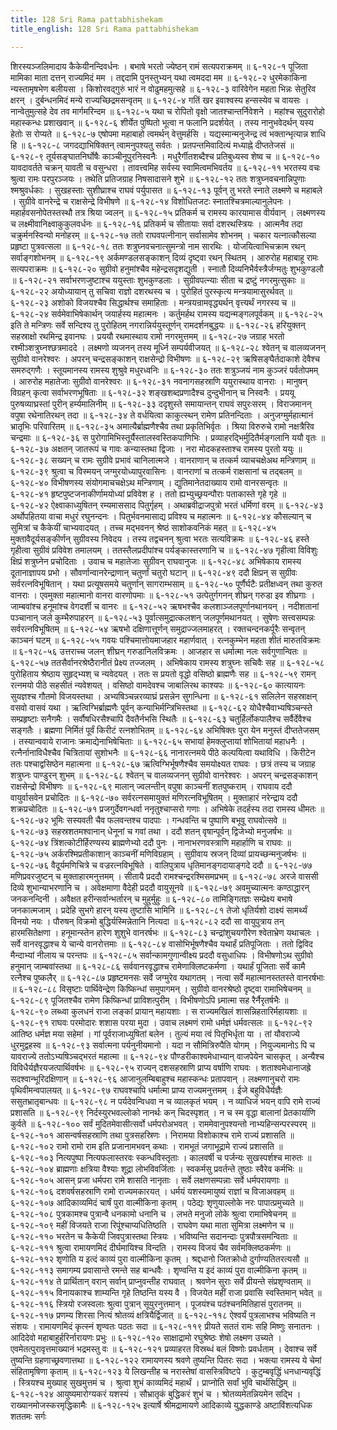 ```yaml
---
title: 128 Sri Rama pattabhishekam
title_english: 128 Sri Rama pattabhishekam

---
```

<div class="audioEmbed"  caption="श्रीराम-हरिसीताराममूर्ति-घनपाठिभ्यां वचनम्" src="https://archive.org/download/Ramayana-recitation-Sriram-harisItArAmamUrti-Ghanapaati-v2/Kanda_6/Kanda_6_YK-128-Sri_Rama_pattabhishekam_0.mp3"></div>
शिरस्यञ्जलिमादाय कैकेयीनन्दिवर्धनः ।  
बभाषे भरतो ज्येष्ठन् रामं सत्यपराक्रमम् ॥ ६-१२८-१  
पूजिता मामिका माता दत्तन् राज्यमिदं मम ।  
तद्ददामि पुनस्तुभ्यन् यथा त्वमददा मम ॥ ६-१२८-२  
धुरमेकाकिना न्यस्तामृषभेण बलीयसा ।  
किशोरवद्गुरुं भारं न वोढुमहमुत्सहे ॥ ६-१२८-३  
वारिवेगेन महता भिन्नः सेतुरिव क्षरन् ।  
दुर्बन्धनमिदं मन्ये राज्यच्छिद्रमसन्वृतम् ॥ ६-१२८-४  
गतिं खर इवाश्वस्य हन्सस्येव च वायसः ।  
नान्वेतुमुत्सहे देव तव मार्गमरिन्दम ॥ ६-१२८-५  
यथा च रोपितो वृक्षो जातश्चान्तर्निवेशने ।  
महांश्च सुदुरारोहो महास्कन्धः प्रशाखवान् ॥ ६-१२८-६  
शीर्येत पुष्पितो भूत्वा न फलानि प्रदर्शयेत् ।  
तस्य नानुभवेदर्थन् यस्य हेतोः स रोप्यते ॥ ६-१२८-७  
एषोपमा महाबाहो त्वमर्थन् वेत्तुमर्हसि ।  
यद्यस्मान्मनुजेन्द्र त्वं भक्तान्भृत्यान्न शाधि हि ॥ ६-१२८-८  
जगदद्याभिषिक्तन् त्वामनुपश्यतु सर्वतः ।  
प्रतपन्तमिवादित्यं मध्याह्ने दीप्ततेजसं ॥ ६-१२८-९  
तूर्यसङ्घातनिर्घोषैः काञ्चीनूपुरनिस्वनैः ।  
मधुरैर्गीतशब्दैश्च प्रतिबुध्यस्व शेष्व च ॥ ६-१२८-१०  
यावदावर्तते चक्रन् यावती च वसुन्धरा ।  
तावत्त्वमिह सर्वस्य स्वामित्वमभिवर्तय ॥ ६-१२८-११  
भरतस्य वचः श्रुत्वा रामः परपुरञ्जयः ।  
तथेति प्रतिजग्राह निषसादासने शुभे ॥ ६-१२८-१२  
ततः शत्रुघ्नवचनान्निपुणाः श्मश्रुवर्धकाः ।  
सुखहस्ताः सुशीघ्राश्च राघवं पर्युपासत ॥ ६-१२८-१३  
पूर्वन् तु भरते स्नाते लक्ष्मणे च महाबले ।  
सुग्रीवे वानरेन्द्रे च राक्षसेन्द्रे विभीषणे ॥ ६-१२८-१४  
विशोधितजटः स्नातश्चित्रमाल्यानुलेपनः ।  
महार्हवसनोपेतस्तस्थौ तत्र श्रिया ज्वलन् ॥ ६-१२८-१५  
प्रतिकर्म च रामस्य कारयामास वीर्यवान् ।  
लक्ष्मणस्य च लक्ष्मीवानिक्ष्वाकुकुलवर्धनः ॥ ६-१२८-१६  
प्रतिकर्म च सीतायाः सर्वा दशरथस्त्रियः ।  
आत्मनैव तदा चक्रुर्मनस्विन्यो मनोहरम् ॥ ६-१२८-१७  
ततो राघवपत्नीनान् सर्वासामेव शोभनम् ।  
चकार यत्नात्कौसल्या प्रहृष्टा पुत्रवत्सला ॥ ६-१२८-१८  
ततः शत्रुघ्नवचनात्सुमन्त्रो नाम सारथिः ।  
योजयित्वाभिचक्राम रथन् सर्वाङ्गशोभनम् ॥ ६-१२८-१९  
अर्कमण्डलसङ्काशन् दिव्यं दृष्ट्वा रथन् स्थितम् ।  
आरुरोह महाबाहू रामः सत्यपराक्रमः ॥ ६-१२८-२०  
सुग्रीवो हनुमांश्चैव महेन्द्रसदृशद्युती ।  
स्नातौ दिव्यनिभैर्वस्त्रैर्जग्मतुः शुभकुण्डलौ ॥ ६-१२८-२१  
सर्वाभरणजुष्टाश्च ययुस्ताः शुभकुण्डलाः ।  
सुग्रीवपत्न्याः सीता च द्रष्टुं नगरमुत्सुकाः ॥ ६-१२८-२२  
अयोध्यायान् तु सचिवा राज्ञो दशरथस्य च ।  
पुरोहितं पुरस्कृत्य मन्त्रयामासुरर्थवत् ॥ ६-१२८-२३  
अशोको विजयश्चैव सिद्धार्थश्च समाहिताः ।  
मन्त्रयन्रामवृद्ध्यर्थन् वृत्त्यर्थं नगरस्य च ॥ ६-१२८-२४  
सर्वमेवाभिषेकार्थन् जयार्हस्य महात्मनः ।  
कर्तुमर्हथ रामस्य यद्यन्मङ्गलपूर्वकम् ॥ ६-१२८-२५  
इति ते मन्त्रिणः सर्वे सन्दिश्य तु पुरोहितम्  
नगरान्निर्ययुस्तूर्णन् रामदर्शनबुद्धयः ॥ ६-१२८-२६  
हरियुक्तन् सहस्राक्षो रथमिन्द्र इवानघः ।  
प्रययौ रथमास्थाय रामो नगरमुत्तमम् ॥ ६-१२८-२७  
जग्राह भरतो रश्मीञ्शत्रुघ्नश्छत्रमाददे ।  
लक्ष्मणो व्यजनन् तस्य मूर्ध्नि सम्पर्यवीजयत् ॥ ६-१२८-२८  
श्वेतन् च वालव्यजनन् सुग्रीवो वानरेश्वरः ।  
अपरन् चन्द्रसङ्काशन् राक्षसेन्द्रो विभीषणः ॥ ६-१२८-२९  
ऋषिसङ्घैर्तदाकाशे देवैश्च समरुद्गणैः ।  
स्तूयमानस्य रामस्य शुश्रुवे मधुरध्वनिः ॥ ६-१२८-३०  
ततः शत्रुञ्जयं नाम कुञ्जरं पर्वतोपमम् ।  
आरुरोह महातेजाः सुग्रीवो वानरेश्वरः ॥ ६-१२८-३१  
नवनागसहस्राणि ययुरास्थाय वानराः ।  
मानुषन् विग्रहन् कृत्वा सर्वाभरणभूषिताः ॥ ६-१२८-३२  
शङ्खशब्दप्रणादैश्च दुन्दुभीनान् च निस्वनैः ।  
प्रययू पुरुषव्याघ्रस्तां पुरीन् हर्म्यमालिनीम् ॥ ६-१२८-३३  
ददृशुस्ते समायान्तन् राघवं सपुरःसरम् ।  
विराजमानन् वपुषा रथेनातिरथन् तदा ॥ ६-१२८-३४  
ते वर्धयित्वा काकुत्स्थन् रामेण प्रतिनन्दिताः ।  
अनुजग्मुर्महात्मानं भ्रातृभिः परिवारितम् ॥ ६-१२८-३५  
अमात्यैर्ब्राह्मणैश्चैव तथा प्रकृतिभिर्वृतः ।  
श्रिया विरुरुचे रामो नक्षत्रैरिव चन्द्रमाः ॥ ६-१२८-३६  
स पुरोगामिभिस्तूर्यैस्तालस्वस्तिकपाणिभिः ।  
प्रव्याहरद्भिर्मुदितैर्मङ्गलानि ययौ वृतः ॥ ६-१२८-३७  
अक्षतन् जातरूपं च गावः कन्यास्तथा द्विजाः ।  
नरा मोदकहस्ताश्च रामस्य पुरतो ययुः ॥ ६-१२८-३८  
सख्यन् च रामः सुग्रीवे प्रभावं चानिलात्मजे ।  
वानराणान् च तत्कर्म व्याचचक्षेअथ मन्त्रिणाम् ॥ ६-१२८-३९  
श्रुत्वा च विस्मयन् जग्मुरयोध्यापुरवासिनः ।  
वानराणां च तत्कर्म राक्षसानां च तद्बलम् ॥ ६-१२८-४०  
विभीषणस्य संयोगमाचचक्षेऽथ मन्त्रिणाम् ।  
द्युतिमानेतदाख्याय रामो वानरसन्वृतः ॥ ६-१२८-४१  
हृष्टपुष्टजनाकीर्णामयोध्यां प्रविवेश ह ।  
ततो ह्यभ्युच्छ्रयन्पौराः पताकास्ते गृहे गृहे ॥ ६-१२८-४२  
ऐक्ष्वाकाध्युषितन् रम्यमाससाद पितुर्गृहम् ।  
अथाब्रवीद्राजपुत्रो भरतं धर्मिणां वरम् ॥ ६-१२८-४३  
अर्थोपहितया वाचा मधुरं रघुनन्दनः ।  
पितुर्भवनमासाद्य प्रविश्य च महात्मनः ॥ ६-१२८-४४  
कौसल्यान् च सुमित्रां च कैकेयीं चाभ्यवादयत् ।  
तच्च मद्भवनन् श्रेष्ठं साशोकवनिकं महत् ॥ ६-१२८-४५  
मुक्तावैदूर्यसङ्कीर्णन् सुग्रीवस्य निवेदय ।  
तस्य तद्वचनन् श्रुत्वा भरतः सत्यविक्रमः ॥ ६-१२८-४६  
हस्ते गृहीत्वा सुग्रीवं प्रविवेश तमालयम् ।  
ततस्तैलप्रदीपांश्च पर्यङ्कास्तरणानि च ॥ ६-१२८-४७  
गृहीत्वा विविशुः क्षिप्रं शत्रुघ्नेन प्रचोदिताः ।  
उवाच च महातेजाः सुग्रीवन् राघवानुजः ॥ ६-१२८-४८  
अभिषेकाय रामस्य दूतानाज्ञापय प्रभो ।  
सौवर्णान्वानरेन्द्राणान् चतुर्णां चतुरो घटान् ॥ ६-१२८-४९  
ददौ क्षिप्रन् स सुग्रीवः सर्वरत्नविभूषितान् ।  
यथा प्रत्यूषसमये चतुर्णान् सागराम्भसाम् ॥ ६-१२८-५०  
पूर्णैर्घटैः प्रतीक्षध्वन् तथा कुरुत वानराः ।  
एवमुक्ता महात्मानो वानरा वारणोपमाः ॥ ६-१२८-५१  
उत्पेतुर्गगनन् शीघ्रन् गरुडा इव शीघ्रगाः ।  
जाम्बवांश्च हनूमांश्च वेगदर्शी च वानरः ॥ ६-१२८-५२  
ऋषभश्चैव कलशाञ्जलपूर्णानथानयन् ।  
नदीशतानां पञ्चानान् जले कुम्भैरुपाहरन् ॥ ६-१२८-५३  
पूर्वात्समुद्रात्कलशन् जलपूर्णमथानयत् ।  
सुषेणः सत्त्वसम्पन्नः सर्वरत्नविभूषितम् ॥ ६-१२८-५४  
ऋषभो दक्षिणात्तूर्णन् समुद्राज्जलमाहरत् ।  
रक्तचन्दनकर्पूरैः सन्वृतन् काञ्चनं घटम् ॥ ६-१२८-५५  
गवयः पश्चिमात्तोयमाजहार महार्णवात् ।  
रत्नकुम्भेन महता शीतं मारुतविक्रमः ॥ ६-१२८-५६  
उत्तराच्च जलन् शीघ्रन् गरुडानिलविक्रमः ।  
आजहार स धर्मात्मा नलः सर्वगुणान्वितः ॥ ६-१२८-५७  
ततसैर्वानरश्रेष्ठैरानीतं प्रेक्ष्य तज्जलम् ।  
अभिषेकाय रामस्य शत्रुघ्नः सचिवैः सह ॥ ६-१२८-५८  
पुरोहिताय श्रेष्ठाय सुहृद्भ्यश् च न्यवेदयत् ।  
ततः स प्रयतो वृद्धो वसिष्ठो ब्राह्मणैः सह ॥ ६-१२८-५९  
रामन् रत्नमयो पीठे सहसीतं न्यवेशयत् ।  
वसिष्ठो वामदेवश्च जाबालिरथ काश्यपः ॥ ६-१२८-६०  
कात्यायनः सुयज्ञश्च गौतमो विजयस्तथा ।  
अभ्यषिञ्चन्नरव्याघ्रं प्रसन्नेन सुगन्धिना ॥ ६-१२८-६१  
सलिलेन सहस्राक्षन् वसवो वासवं यथा ।  
ऋत्विग्भिर्ब्राह्मणैः पूर्वन् कन्याभिर्मन्त्रिभिस्तथा ॥ ६-१२८-६२  
योधैश्चैवाभ्यषिञ्चन्स्ते सम्प्रहृष्टाः सनैगमैः ।  
सर्वौषधिरसैश्चापि दैवतैर्नभसि स्थितैः ॥ ६-१२८-६३  
चतुर्हिर्लोकपालैश्च सर्वैर्देवैश्च सङ्गतैः ।  
ब्रह्मणा निर्मितं पूर्वं किरीटं रत्नशोभितम् ॥ ६-१२८-६४  
अभिषिक्तः पुरा येन मनुस्तं दीप्ततेजसम् ।  
तस्यान्ववाये राजानः क्रमाद्येनाभिषेचिताः ॥ ६-१२८-६५  
सभायां हेमक्लुप्तायां शोभितायां महाधनैः ।  
रत्नैर्नानाविधैश्चैव चित्रितायां सुशोभनैः ॥ ६-१२८-६६  
नानारत्नमये पीठे कल्पयित्वा यथाविधि ।  
किरीटेन ततः पश्चाद्वसिष्ठेन महात्मना ॥ ६-१२८-६७  
ऋत्विग्भिर्भूषणैश्चैव समयोक्ष्यत राघवः ।  
छत्रं तस्य च जग्राह शत्रुघ्नः पाण्डुरन् शुभम् ॥ ६-१२८-६८  
श्वेतन् च वालव्यजनन् सुग्रीवो वानरेश्वरः ।  
अपरन् चन्द्रसङ्काशन् राक्षसेन्द्रो विभीषणः ॥ ६-१२८-६९  
मालान् ज्वलन्तीन् वपुषा काञ्चनीं शतपुष्कराम् ।  
राघवाय ददौ वायुर्वासवेन प्रचोदितः ॥ ६-१२८-७०  
सर्वरत्नसमायुक्तं मणिरत्नविभूषितम् ।  
मुक्ताहारं नरेन्द्राय ददौ शक्रप्रचोदितः ॥ ६-१२८-७१  
प्रजगुर्देवगन्धर्वा ननृतुश्चाप्सरो गणाः ।  
अभिषेके तदर्हस्य तदा रामस्य धीमतः ॥ ६-१२८-७२  
भूमिः सस्यवती चैव फलवन्तश्च पादपाः ।  
गन्धवन्ति च पुष्पाणि बभूवू राघवोत्सवे ॥ ६-१२८-७३  
सहस्रशतमश्वानान् धेनूनां च गवां तथा ।  
ददौ शतन् वृषान्पूर्वन् द्विजेभ्यो मनुजर्षभः ॥ ६-१२८-७४  
त्रिंशत्कोटीर्हिरण्यस्य ब्राह्मणेभ्यो ददौ पुनः ।  
नानाभरणवस्त्राणि महार्हाणि च राघवः ॥ ६-१२८-७५  
अर्करश्मिप्रतीकाशान् काञ्चनीं मणिविग्रहाम् ।  
सुग्रीवाय स्रजन् दिव्यां प्रायच्छन्मनुजर्षभः ॥ ६-१२८-७६  
वैदूर्यमणिचित्रे च वज्ररत्नविभूषिते ।  
वालिपुत्राय धृतिमानङ्गदायाङ्गदे ददौ ॥ ६-१२८-७७  
मणिप्रवरजुष्टन् च मुक्ताहारमनुत्तमम् ।  
सीतायै प्रददौ रामश्चन्द्ररश्मिसमप्रभम् ॥ ६-१२८-७८  
अरजे वाससी दिव्ये शुभान्याभरणानि च ।  
अवेक्षमाणा वैदेही प्रददौ वायुसूनवे ॥ ६-१२८-७९  
अवमुच्यात्मनः कण्ठाद्धारन् जनकनन्दिनी ।  
अवैक्षत हरीन्सर्वान्भर्तारन् च मुहुर्मुहुः ॥ ६-१२८-८०  
तामिङ्गितज्ञः सम्प्रेक्ष्य बभाषे जनकात्मजाम् ।  
प्रदेहि सुभगे हारन् यस्य तुष्टासि भामिनि ॥ ६-१२८-८१  
तेजो धृतिर्यशो दाक्ष्यं सामर्थ्यं विनयो नयः ।  
पौरुषन् विक्रमो बुद्धिर्यस्मिन्नेतानि नित्यदा ॥ ६-१२८-८२  
ददौ सा वायुपुत्राय तन् हारमसितेक्षणा ।  
हनूमान्स्तेन हारेण शुशुभे वानरर्षभः ॥ ६-१२८-८३  
चन्द्रांशुचयगौरेण श्वेताभ्रेण यथाचलः ।  
सर्वे वानरवृद्धाश्च ये चान्ये वानरोत्तमाः ॥ ६-१२८-८४  
वासोभिर्भूषणैश्चैव यथार्हं प्रतिपूजिताः ।  
ततो द्विविद मैन्दाभ्यां नीलाय च परन्तपः ॥ ६-१२८-८५  
सर्वान्कामगुणान्वीक्ष्य प्रददौ वसुधाधिपः ।  
विभीषणोऽथ सुग्रीवो हनुमान् जाम्बवांस्तथा ॥ ६-१२८-८६  
सर्ववानरवृद्धाश्च रामेणाक्लिष्टकर्मणा ।  
यथार्हं पूजिताः सर्वे कामै रत्नैश्च पुष्कलैर् ॥ ६-१२८-८७  
प्रहृष्टमनसः सर्वे जग्मुरेव यथागतम् ।  
नत्वा सर्वे महात्मानस्ततस्ते वानरर्षभाः ॥ ६-१२८-८८  
विसृष्टाः पार्थिवेन्द्रेण किष्किन्धां समुपागमन् ।  
सुग्रीवो वानरश्रेष्ठो दृष्ट्वा रामाभिषेचनम् ॥ ६-१२८-८९  
पूजितश्चैव रामेण किष्किन्धां प्राविशत्पुरीम् ।  
विभीषणोऽपि ध्र्मात्मा सह रैर्नैरृतर्षभैः ॥ ६-१२८-९०  
लब्ध्वा कुलधनं राजा लङ्कां प्रायान् महायशाः ।  
स राज्यमखिलं शासन्निहतारिर्महायशाः ॥ ६-१२८-९१  
राघवः परमोदारः शशास परया मुदा ।  
उवाच लक्ष्मणं रामो धर्मज्ञं धर्मवत्सलः ॥ ६-१२८-९२  
आतिष्ठ धर्मज्ञ मया सहेमां ।  
गां पूर्वराजाध्युषितां बलेन ।  
तुल्यं मया त्वं पितृभिर्धृता या ।  
तां यौवराज्ये धुरमुद्वहस्व ॥ ६-१२८-९३  
सर्वात्मना पर्यनुनीयमानो ।  
यदा न सौमित्रिरुपैति योगम् ।  
नियुज्यमानोऽ पि च यावराज्ये  
ततोऽभ्यषिञ्चद्भरतं महात्मा ॥ ६-१२८-९४  
पौण्डरीकाश्वमेधाभ्यान् वाजपेयेन चासकृत् ।  
अन्यैश्च विविधैर्यज्ञैरयजत्पार्थिवर्षभः ॥ ६-१२८-९५  
राज्यन् दशसहस्राणि प्राप्य वर्षाणि राघवः ।  
शताश्वमेधानाजह्रे सदश्वान्भूरिदक्षिणान् ॥ ६-१२८-९६  
आजानुलम्बिबाहुश्च महास्कन्धः प्रतापवान् ।  
लक्ष्मणानुचरो रामः पृथिवीमन्वपालयत् ॥ ६-१२८-९७  
राघवश्चापि धर्मात्मा प्राप्य राज्यमनुत्तमम् ।  
ईजे बहुविधैर्यज्ञैः ससुतभ्रातृबान्धवः ॥ ६-१२८-९८  
न पर्यदेवन्विधवा न च व्यालकृतं भयम् ।  
न व्याधिजं भयन् वापि रामे राज्यं प्रशासति ॥ ६-१२८-९९  
निर्दस्युरभवल्लोको नानर्थः कन् चिदस्पृशत् ।  
न च स्म वृद्धा बालानां प्रेतकार्याणि कुर्वते ॥ ६-१२८-१००  
सर्वं मुदितमेवासीत्सर्वो धर्मपरोअभवत् ।  
राममेवानुपश्यन्तो नाभ्यहिन्सन्परस्परम् ॥ ६-१२८-१०१  
आसन्वर्षसहस्राणि तथा पुत्रसहस्रिणः ।  
निरामया विशोकाश्च रामे राज्यं प्रशासति ॥ ६-१२८-१०२  
रामो रामो राम इति प्रजानामभवन् कथाः ।  
रामभूतं जगाभूद्रामे राज्यं प्रशासति ॥ ६-१२८-१०३  
नित्यपुष्पा नित्यफलास्तरवः स्कन्धविस्तृताः ।  
कालवर्षी च पर्जन्यः सुखस्पर्शश्च मारुतः ॥ ६-१२८-१०४  
ब्राह्मणाः क्षत्रिया वैश्याः शूद्रा लोभविवर्जिताः ।  
स्वकर्मसु प्रवर्तन्ते तुष्ठाः स्वैरेव कर्मभिः ॥ ६-१२८-१०५  
आसन् प्रजा धर्मपरा रामे शासति नानृताः ।  
सर्वे लक्षणसम्पन्नाः सर्वे धर्मपरायणाः ॥ ६-१२८-१०६  
दशवर्षसहस्राणि रामो राज्यमकारयत् ।  
धर्मयं यशस्यमायुष्यं राज्ञां च विजाअवहम् ॥ ६-१२८-१०७  
आदिकाव्यमिदं चार्षं पुरा वाल्मीकिना कृतम् ।  
पठेद्यः शृणुयाल्लोके नरः पापात्प्रमुच्यते ॥ ६-१२८-१०८  
पुत्रकामश्च पुत्रान्वै धनकामो धनानि च ।  
लभते मनुजो लोके श्रुत्वा रामाभिषेचनम् ॥ ६-१२८-१०९  
महीं विजयते राजा रिपूंश्चाप्यधितिष्ठति ।  
राघवेण यथा माता सुमित्रा लक्ष्मणेन च ॥ ६-१२८-११०  
भरतेन च कैकेयी जिवपुत्रास्तथा स्त्रियः ।  
भविष्यन्ति सदानन्दाः पुत्रपौत्रसमन्विताः ॥ ६-१२८-१११  
श्रुत्वा रामायणमिदं दीर्घमायिश्च विन्दति ।  
रामस्य विजयं चैव सर्वमक्लिष्ठकर्मणः ॥ ६-१२८-११२  
शृणोति य इत्दं काव्यं पुरा वाल्मीकिना कृतम् ।  
श्रद्दधानो जितक्रोधो दुर्गाण्यतितरत्यसौ ॥ ६-१२८-११३  
समागम्य प्रवासान्ते रमन्ते सह बान्धवैः ।  
शृण्वन्ति य इदं काव्यं पुरा वाल्मीकिना कृतम् ॥ ६-१२८-११४  
ते प्रार्थितान् वरान् सर्वान् प्राप्नुवन्तीह राघवात् ।  
श्रवणेन सुराः सर्वे प्रीयन्ते संप्रशृण्वताम् ॥ ६-१२८-११५  
विनायकाश्च शाम्यन्ति गृहे तिष्ठन्ति यस्य वै ।  
विजयेत महीं राजा प्रवासि स्वस्तिमान् भवेत् ॥ ६-१२८-११६  
स्त्रियो रजस्वलाः श्रुत्वा पुत्रान् सूयुरनुत्तमान् ।  
पूजयंश्च पठंश्चनमितिहासं पुरातनम् ॥ ६-१२८-११७  
प्रणम्य शिरसा नित्यं श्रोतव्यं क्षत्रियैर्द्विजात् ॥ ६-१२८-११८  
ऐश्वर्यं पुत्रलाभश्च भविष्यति न संशयः ।  
रामायणमिदं कृत्स्नं शृण्वतः पठतः सदा ॥ ६-१२८-११९  
प्रीयते सततं रामः सहि मिष्णुः सनातनः ।  
आदिदेवो महाबाहुर्हरिर्नारायणः प्रभुः ॥ ६-१२८-१२०  
साक्षाद्रामो रघुश्रेष्ठः शेषो लक्ष्मण उच्यते ।  
एवमेतत्पुरावृत्तमाख्यानं भद्रमस्तु वः ॥ ६-१२८-१२१  
प्रव्याहरत विस्रब्धं बलं विष्णोः प्रवर्धताम् ।  
देवाश्च सर्वे तुष्यन्ति ग्रहणाच्छ्रवणात्तथा ॥ ६-१२८-१२२  
रामायणस्य श्रवणे तुष्यन्ति पितरः सदा ।  
भक्त्या रामस्य ये चेमां संहितामृषिणा कृताम् ॥ ६-१२८-१२३  
ये लिखन्तीह च नरास्तेषां वासस्त्रिविष्टपे ।  
कुटुम्बवृद्धिं धनधान्यवृद्धिं ।  
स्त्रियश्च मुख्याह् सुखमुत्तमं च ।  
श्रुत्वा शुभं काव्यमिदं महार्थं ।  
प्राप्नोति सर्वां भुवि चार्थसिद्धिम् ॥ ६-१२८-१२४  
आयुष्यमारोग्यकरं यशस्यं ।  
सौभ्रातृकं बुद्धिकरं शुभं च ।  
श्रोतव्यमेतन्नियमेन सद्भि ।  
राख्यानमोजस्करमृद्धिकामैः ॥ ६-१२८-१२५  
इत्यार्षे श्रीमद्रामायणे आदिकाव्ये युद्धकाण्डे अष्टाविंशत्यधिक शततमः सर्गः